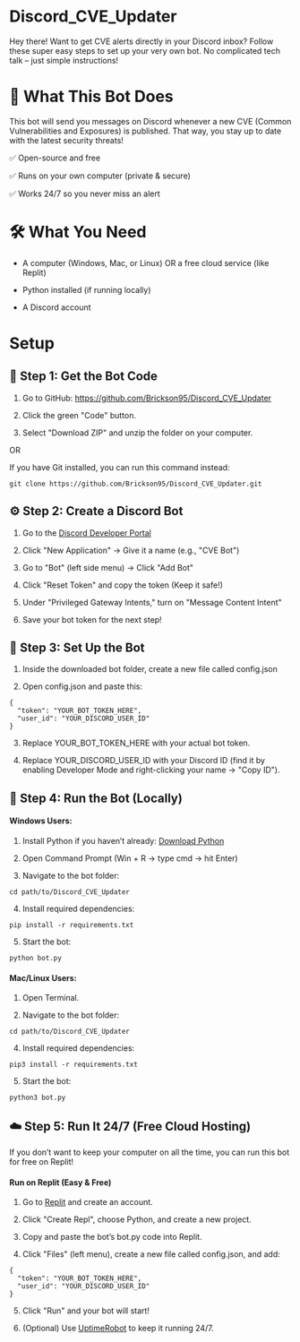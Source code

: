# Discord_CVE_Updater

Hey there! Want to get CVE alerts directly in your Discord inbox? Follow these super easy steps to set up your very own bot. No complicated tech talk – just simple instructions!

# 🚀 What This Bot Does

This bot will send you messages on Discord whenever a new CVE (Common Vulnerabilities and Exposures) is published. That way, you stay up to date with the latest security threats!

✅ Open-source and free

✅ Runs on your own computer (private & secure)

✅ Works 24/7 so you never miss an alert

# 🛠️ What You Need

* A computer (Windows, Mac, or Linux) OR a free cloud service (like Replit)

* Python installed (if running locally)

* A Discord account

# Setup

## 🔧 Step 1: Get the Bot Code

1. Go to GitHub: https://github.com/Brickson95/Discord_CVE_Updater

2. Click the green "Code" button.

3. Select "Download ZIP" and unzip the folder on your computer.

OR

If you have Git installed, you can run this command instead:
```
git clone https://github.com/Brickson95/Discord_CVE_Updater.git
```

## ⚙️ Step 2: Create a Discord Bot

1. Go to the [Discord Developer Portal](https://discord.com/developers/applications)

2. Click "New Application" → Give it a name (e.g., "CVE Bot")

3. Go to "Bot" (left side menu) → Click "Add Bot"

4. Click "Reset Token" and copy the token (Keep it safe!)

5. Under "Privileged Gateway Intents," turn on "Message Content Intent"

6. Save your bot token for the next step!

## 📁 Step 3: Set Up the Bot

1. Inside the downloaded bot folder, create a new file called config.json

2. Open config.json and paste this:
```
{
  "token": "YOUR_BOT_TOKEN_HERE",
  "user_id": "YOUR_DISCORD_USER_ID"
}
```
3. Replace YOUR_BOT_TOKEN_HERE with your actual bot token.

4. Replace YOUR_DISCORD_USER_ID with your Discord ID (find it by enabling Developer Mode and right-clicking your name → "Copy ID").

## 🏃 Step 4: Run the Bot (Locally)

#### Windows Users:

1. Install Python if you haven’t already: [Download Python](https://www.python.org/downloads/)

2. Open Command Prompt (Win + R → type cmd → hit Enter)

3. Navigate to the bot folder:
```
cd path/to/Discord_CVE_Updater
```
4. Install required dependencies:
```
pip install -r requirements.txt
```
5. Start the bot:
```
python bot.py
```
#### Mac/Linux Users:

1. Open Terminal.

2. Navigate to the bot folder:
```
cd path/to/Discord_CVE_Updater
```
4. Install required dependencies:
```
pip3 install -r requirements.txt
```
5. Start the bot:
```
python3 bot.py
```
## ☁️ Step 5: Run It 24/7 (Free Cloud Hosting)

If you don’t want to keep your computer on all the time, you can run this bot for free on Replit!

#### Run on Replit (Easy & Free)

1. Go to [Replit](https://replit.com/) and create an account.

2. Click "Create Repl", choose Python, and create a new project.

3. Copy and paste the bot’s bot.py code into Replit.

4. Click "Files" (left menu), create a new file called config.json, and add:
```
{
  "token": "YOUR_BOT_TOKEN_HERE",
  "user_id": "YOUR_DISCORD_USER_ID"
}
```
5. Click "Run" and your bot will start!

6. (Optional) Use [UptimeRobot](https://uptimerobot.com/) to keep it running 24/7.

